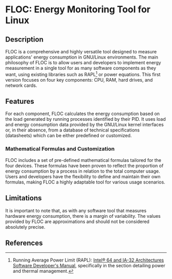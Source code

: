 # FLOC: Energy Monitoring Tool for Linux

## Description
FLOC is a comprehensive and highly versatile tool designed to measure applications' energy consumption in GNU/Linux environments. The main philosophy of FLOC is to allow users and developers to implement energy measurement in a single tool for as many software components as they want, using existing libraries such as RAPL[^1] or power equations. This first version focuses on four key components: CPU, RAM, hard drives, and network cards.

## Features
For each component, FLOC calculates the energy consumption based on the load generated by running processes identified by their PID. It uses load and energy consumption data provided by the GNU/Linux kernel interfaces or, in their absence, from a database of technical specifications (datasheets) which can be either predefined or customized. 

### Mathematical Formulas and Customization
FLOC includes a set of pre-defined mathematical formulas tailored for the four devices. These formulas have been proven to reflect the proportion of energy consumption by a process in relation to the total computer usage. Users and developers have the flexibility to define and maintain their own formulas, making FLOC a highly adaptable tool for various usage scenarios.

## Limitations
It is important to note that, as with any software tool that measures hardware energy consumption, there is a margin of variability. The values provided by FLOC are approximations and should not be considered absolutely precise.

## References
[^1]: Running Average Power Limit (RAPL): [Intel® 64 and IA-32 Architectures Software Developer's Manual](https://www.intel.com/content/www/us/en/developer/articles/technical/intel-sdm.html), specifically in the section detailing power and thermal management.
